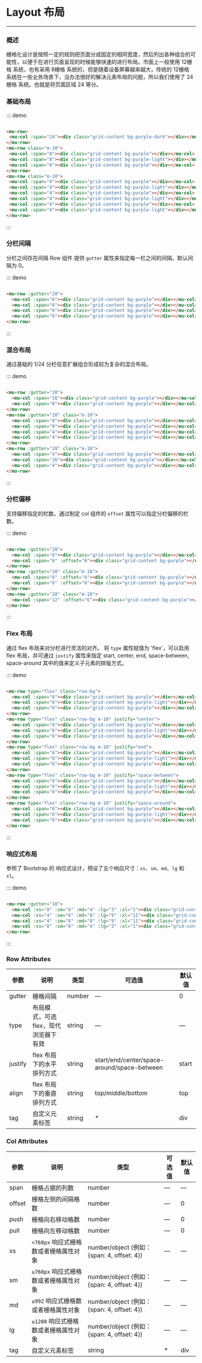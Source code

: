 # Layout 布局
----
### 概述
栅格化设计是按照一定的规则把页面分成固定的相同宽度，然后列出各种组合的可能性，以便于在进行页面呈现的时候能够快速的进行布局。市面上一般使用 12栅格 系统，也有采用 8栅格 系统的，但是随着设备屏幕越来越大，传统的 12栅格 系统在一些业务场景下，没办法很好的解决元素布局的问题，所以我们使用了 24栅格 系统。也就是将页面区域 24 等分。
### 基础布局
<div class="demo-block">
 <mu-row>
   <mu-col :span="24"><div class="grid-content bg-purple-dark"></div></mu-col>
 </mu-row>
 <mu-row class="m-10">
   <mu-col :span="8"><div class="grid-content bg-purple"></div></mu-col>
   <mu-col :span="8"><div class="grid-content bg-purple-light"></div></mu-col>
   <mu-col :span="8"><div class="grid-content bg-purple"></div></mu-col>
 </mu-row>
 <mu-row class="m-10">
   <mu-col :span="4"><div class="grid-content bg-purple"></div></mu-col>
   <mu-col :span="4"><div class="grid-content bg-purple-light"></div></mu-col>
   <mu-col :span="4"><div class="grid-content bg-purple"></div></mu-col>
   <mu-col :span="4"><div class="grid-content bg-purple-light"></div></mu-col>
   <mu-col :span="4"><div class="grid-content bg-purple"></div></mu-col>
   <mu-col :span="4"><div class="grid-content bg-purple-light"></div></mu-col>
 </mu-row>
</div>

::: demo
```html

<mu-row>
 <mu-col :span="24"><div class="grid-content bg-purple-dark"></div></mu-col>
</mu-row>
<mu-row class="m-10">
 <mu-col :span="8"><div class="grid-content bg-purple"></div></mu-col>
 <mu-col :span="8"><div class="grid-content bg-purple-light"></div></mu-col>
 <mu-col :span="8"><div class="grid-content bg-purple"></div></mu-col>
</mu-row>
<mu-row class="m-10">
 <mu-col :span="4"><div class="grid-content bg-purple"></div></mu-col>
 <mu-col :span="4"><div class="grid-content bg-purple-light"></div></mu-col>
 <mu-col :span="4"><div class="grid-content bg-purple"></div></mu-col>
 <mu-col :span="4"><div class="grid-content bg-purple-light"></div></mu-col>
 <mu-col :span="4"><div class="grid-content bg-purple"></div></mu-col>
 <mu-col :span="4"><div class="grid-content bg-purple-light"></div></mu-col>
</mu-row>

```
:::

### 分栏间隔

分栏之间存在间隔
Row 组件 提供 ```gutter``` 属性来指定每一栏之间的间隔，默认间隔为 0。

<div class="demo-block">
  <mu-row :gutter="20">
    <mu-col :span="6"><div class="grid-content bg-purple"></div></mu-col>
    <mu-col :span="6"><div class="grid-content bg-purple"></div></mu-col>
    <mu-col :span="6"><div class="grid-content bg-purple"></div></mu-col>
    <mu-col :span="6"><div class="grid-content bg-purple"></div></mu-col>
  </mu-row>
</div>

::: demo

```html

<mu-row :gutter="20">
  <mu-col :span="6"><div class="grid-content bg-purple"></div></mu-col>
  <mu-col :span="6"><div class="grid-content bg-purple"></div></mu-col>
  <mu-col :span="6"><div class="grid-content bg-purple"></div></mu-col>
  <mu-col :span="6"><div class="grid-content bg-purple"></div></mu-col>
</mu-row>

```

:::

### 混合布局

通过基础的 1/24 分栏任意扩展组合形成较为复杂的混合布局。

<div class="demo-block">
  <mu-row :gutter="20">
    <mu-col :span="16"><div class="grid-content bg-purple"></div></mu-col>
    <mu-col :span="8"><div class="grid-content bg-purple"></div></mu-col>
  </mu-row>
  <mu-row :gutter="20" class="m-10">
    <mu-col :span="8"><div class="grid-content bg-purple"></div></mu-col>
    <mu-col :span="8"><div class="grid-content bg-purple"></div></mu-col>
    <mu-col :span="4"><div class="grid-content bg-purple"></div></mu-col>
    <mu-col :span="4"><div class="grid-content bg-purple"></div></mu-col>
  </mu-row>
  <mu-row :gutter="20" class="m-10">
    <mu-col :span="4"><div class="grid-content bg-purple"></div></mu-col>
    <mu-col :span="16"><div class="grid-content bg-purple"></div></mu-col>
    <mu-col :span="4"><div class="grid-content bg-purple"></div></mu-col>
  </mu-row>
</div>

::: demo

```html

<mu-row :gutter="20">
  <mu-col :span="16"><div class="grid-content bg-purple"></div></mu-col>
  <mu-col :span="8"><div class="grid-content bg-purple"></div></mu-col>
</mu-row>
<mu-row :gutter="20" class="m-10">
  <mu-col :span="8"><div class="grid-content bg-purple"></div></mu-col>
  <mu-col :span="8"><div class="grid-content bg-purple"></div></mu-col>
  <mu-col :span="4"><div class="grid-content bg-purple"></div></mu-col>
  <mu-col :span="4"><div class="grid-content bg-purple"></div></mu-col>
</mu-row>
<mu-row :gutter="20" class="m-10">
  <mu-col :span="4"><div class="grid-content bg-purple"></div></mu-col>
  <mu-col :span="16"><div class="grid-content bg-purple"></div></mu-col>
  <mu-col :span="4"><div class="grid-content bg-purple"></div></mu-col>
</mu-row>

```

:::

### 分栏偏移

支持偏移指定的栏数。通过制定 col 组件的 ```offset``` 属性可以指定分栏偏移的栏数。

<div class="demo-block">
  <mu-row :gutter="20">
    <mu-col :span="6"><div class="grid-content bg-purple"></div></mu-col>
    <mu-col :span="6" :offset="6"><div class="grid-content bg-purple"></div></mu-col>
  </mu-row>
  <mu-row :gutter="20" class="m-10">
    <mu-col :span="6" :offset="6"><div class="grid-content bg-purple"></div></mu-col>
    <mu-col :span="6" :offset="6"><div class="grid-content bg-purple"></div></mu-col>
  </mu-row>
  <mu-row :gutter="20" class="m-10">
    <mu-col :span="12" :offset="6"><div class="grid-content bg-purple"></div></mu-col>
  </mu-row>
</div>

::: demo

```html

<mu-row :gutter="20">
  <mu-col :span="6"><div class="grid-content bg-purple"></div></mu-col>
  <mu-col :span="6" :offset="6"><div class="grid-content bg-purple"></div></mu-col>
</mu-row>
<mu-row :gutter="20" class="m-10">
  <mu-col :span="6" :offset="6"><div class="grid-content bg-purple"></div></mu-col>
  <mu-col :span="6" :offset="6"><div class="grid-content bg-purple"></div></mu-col>
</mu-row>
<mu-row :gutter="20" class="m-10">
  <mu-col :span="12" :offset="6"><div class="grid-content bg-purple"></div></mu-col>
</mu-row>

```

:::

### Flex 布局

通过 flex 布局来对分栏进行灵活的对齐。
将 ```type``` 属性赋值为 'flex'，可以启用 flex 布局，并可通过 ```justify``` 属性来指定 start, center, end, space-between, space-around 其中的值来定义子元素的排版方式。
<div class="demo-block">
  <mu-row type="flex" class="row-bg">
    <mu-col :span="6"><div class="grid-content bg-purple"></div></mu-col>
    <mu-col :span="6"><div class="grid-content bg-purple-light"></div></mu-col>
    <mu-col :span="6"><div class="grid-content bg-purple"></div></mu-col>
  </mu-row>
  <mu-row type="flex" class="row-bg m-10" justify="center">
    <mu-col :span="6"><div class="grid-content bg-purple"></div></mu-col>
    <mu-col :span="6"><div class="grid-content bg-purple-light"></div></mu-col>
    <mu-col :span="6"><div class="grid-content bg-purple"></div></mu-col>
  </mu-row>
  <mu-row type="flex" class="row-bg m-10" justify="end">
    <mu-col :span="6"><div class="grid-content bg-purple"></div></mu-col>
    <mu-col :span="6"><div class="grid-content bg-purple-light"></div></mu-col>
    <mu-col :span="6"><div class="grid-content bg-purple"></div></mu-col>
  </mu-row>
  <mu-row type="flex" class="row-bg m-10" justify="space-between">
    <mu-col :span="6"><div class="grid-content bg-purple"></div></mu-col>
    <mu-col :span="6"><div class="grid-content bg-purple-light"></div></mu-col>
    <mu-col :span="6"><div class="grid-content bg-purple"></div></mu-col>
  </mu-row>
  <mu-row type="flex" class="row-bg m-10" justify="space-around">
    <mu-col :span="6"><div class="grid-content bg-purple"></div></mu-col>
    <mu-col :span="6"><div class="grid-content bg-purple-light"></div></mu-col>
    <mu-col :span="6"><div class="grid-content bg-purple"></div></mu-col>
  </mu-row>
</div>

::: demo

```html

<mu-row type="flex" class="row-bg">
  <mu-col :span="6"><div class="grid-content bg-purple"></div></mu-col>
  <mu-col :span="6"><div class="grid-content bg-purple-light"></div></mu-col>
  <mu-col :span="6"><div class="grid-content bg-purple"></div></mu-col>
</mu-row>
<mu-row type="flex" class="row-bg m-10" justify="center">
  <mu-col :span="6"><div class="grid-content bg-purple"></div></mu-col>
  <mu-col :span="6"><div class="grid-content bg-purple-light"></div></mu-col>
  <mu-col :span="6"><div class="grid-content bg-purple"></div></mu-col>
</mu-row>
<mu-row type="flex" class="row-bg m-10" justify="end">
  <mu-col :span="6"><div class="grid-content bg-purple"></div></mu-col>
  <mu-col :span="6"><div class="grid-content bg-purple-light"></div></mu-col>
  <mu-col :span="6"><div class="grid-content bg-purple"></div></mu-col>
</mu-row>
<mu-row type="flex" class="row-bg m-10" justify="space-between">
  <mu-col :span="6"><div class="grid-content bg-purple"></div></mu-col>
  <mu-col :span="6"><div class="grid-content bg-purple-light"></div></mu-col>
  <mu-col :span="6"><div class="grid-content bg-purple"></div></mu-col>
</mu-row>
<mu-row type="flex" class="row-bg m-10" justify="space-around">
  <mu-col :span="6"><div class="grid-content bg-purple"></div></mu-col>
  <mu-col :span="6"><div class="grid-content bg-purple-light"></div></mu-col>
  <mu-col :span="6"><div class="grid-content bg-purple"></div></mu-col>
</mu-row>

```

:::

### 响应式布局

参照了 Bootstrap 的 响应式设计，预设了五个响应尺寸：```xs```、```sm```、```md```、```lg``` 和 ```xl```。
<div class="demo-block">
  <mu-row :gutter="10">
    <mu-col :xs="8" :sm="6" :md="4" :lg="3" :xl="1"><div class="grid-content bg-purple"></div></mu-col>
    <mu-col :xs="4" :sm="6" :md="8" :lg="9" :xl="11"><div class="grid-content bg-purple-light"></div></mu-col>
    <mu-col :xs="4" :sm="6" :md="8" :lg="9" :xl="11"><div class="grid-content bg-purple"></div></mu-col>
    <mu-col :xs="8" :sm="6" :md="4" :lg="3" :xl="1"><div class="grid-content bg-purple-light"></div></mu-col>
  </mu-row>
</div>


::: demo
```html

<mu-row :gutter="10">
  <mu-col :xs="8" :sm="6" :md="4" :lg="3" :xl="1"><div class="grid-content bg-purple"></div></mu-col>
  <mu-col :xs="4" :sm="6" :md="8" :lg="9" :xl="11"><div class="grid-content bg-purple-light"></div></mu-col>
  <mu-col :xs="4" :sm="6" :md="8" :lg="9" :xl="11"><div class="grid-content bg-purple"></div></mu-col>
  <mu-col :xs="8" :sm="6" :md="4" :lg="3" :xl="1"><div class="grid-content bg-purple-light"></div></mu-col>
</mu-row>

```

:::

### Row Attributes

| 参数      | 说明          | 类型      | 可选值                           | 默认值  |
|---------- |-------------- |---------- |--------------------------------  |-------- |
| gutter | 栅格间隔 | number | — | 0 |
| type | 布局模式，可选 flex，现代浏览器下有效 | string | — | — |
| justify | flex 布局下的水平排列方式 | string | start/end/center/space-around/space-between | start |
| align | flex 布局下的垂直排列方式 | string | top/middle/bottom | top |
| tag | 自定义元素标签 | string | * | div |

### Col Attributes
| 参数      | 说明          | 类型      | 可选值                           | 默认值  |
|---------- |-------------- |---------- |--------------------------------  |-------- |
| span | 栅格占据的列数 | number | — | — |
| offset | 栅格左侧的间隔格数 | number | — | 0 |
| push |  栅格向右移动格数 | number | — | 0 |
| pull |  栅格向左移动格数 | number | — | 0 |
| xs | `<768px` 响应式栅格数或者栅格属性对象 | number/object (例如： {span: 4, offset: 4}) | — | — |
| sm | `≥768px` 响应式栅格数或者栅格属性对象 | number/object (例如： {span: 4, offset: 4}) | — | — |
| md | `≥992` 响应式栅格数或者栅格属性对象 | number/object (例如： {span: 4, offset: 4}) | — | — |
| lg | `≥1200` 响应式栅格数或者栅格属性对象 | number/object (例如： {span: 4, offset: 4}) | — | — |
| tag | 自定义元素标签 | string | * | div |
